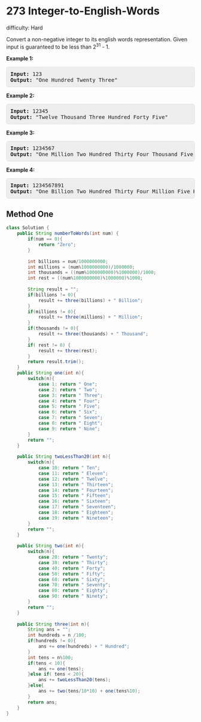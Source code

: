 # 273 Integer-to-English-Words

difficulty: Hard

<style>
        section pre{
          background-color: #eee;
          border: 1px solid #ddd;
          padding:10px;
          border-radius: 5px;
        }
      </style>
<section>
<div><p>Convert a non-negative integer to its english words representation. Given input is guaranteed to be less than 2<sup>31</sup> - 1.</p>
<p><b>Example 1:</b></p>
<pre><b>Input:</b> 123
<b>Output:</b> "One Hundred Twenty Three"
</pre>
<p><b>Example 2:</b></p>
<pre><b>Input:</b> 12345
<b>Output:</b> "Twelve Thousand Three Hundred Forty Five"</pre>
<p><b>Example 3:</b></p>
<pre><b>Input:</b> 1234567
<b>Output:</b> "One Million Two Hundred Thirty Four Thousand Five Hundred Sixty Seven"
</pre>
<p><b>Example 4:</b></p>
<pre><b>Input:</b> 1234567891
<b>Output:</b> "One Billion Two Hundred Thirty Four Million Five Hundred Sixty Seven Thousand Eight Hundred Ninety One"
</pre>
</div></section>
 
 ## Method One 
 
``` Java
class Solution {
    public String numberToWords(int num) {
        if(num == 0){
            return "Zero";
        }
        
        int billions = num/1000000000;
        int millions = (num%1000000000)/1000000;
        int thousands = ((num%1000000000)%1000000)/1000;
        int rest = ((num%1000000000)%1000000)%1000;
        
        String result = "";
        if(billions != 0){
            result += three(billions) + " Billion";
        }
        if(millions != 0){
            result += three(millions) + " Million";
        }
        if(thousands != 0){
            result += three(thousands) + " Thousand";
        }
        if( rest != 0) {
            result += three(rest);
        }
        return result.trim();
    }
    public String one(int n){
        switch(n){
            case 1: return " One";
            case 2: return " Two";
            case 3: return " Three";
            case 4: return " Four";
            case 5: return " Five";
            case 6: return " Six";
            case 7: return " Seven";
            case 8: return " Eight";
            case 9: return " Nine";
        }
        return "";
    }
    
    public String twoLessThan20(int n){
        switch(n){
            case 10: return " Ten";
            case 11: return " Eleven";
            case 12: return " Twelve";
            case 13: return " Thirteen";
            case 14: return " Fourteen";
            case 15: return " Fifteen";
            case 16: return " Sixteen";
            case 17: return " Seventeen";
            case 18: return " Eighteen";
            case 19: return " Nineteen";
        }
        return "";
    }
    
    public String two(int n){
        switch(n){
            case 20: return " Twenty";
            case 30: return " Thirty";
            case 40: return " Forty";
            case 50: return " Fifty";
            case 60: return " Sixty";
            case 70: return " Seventy";
            case 80: return " Eighty";
            case 90: return " Ninety";
        }
        return "";
    }
    
    public String three(int n){
        String ans = "";
        int hundreds = n /100;
        if(hundreds != 0){
            ans += one(hundreds) + " Hundred";
        }
        int tens = n%100;
        if(tens < 10){
            ans += one(tens);
        }else if( tens < 20){
            ans += twoLessThan20(tens);
        }else{
            ans += two(tens/10*10) + one(tens%10);
        }
        return ans;        
    }
}

```

```
